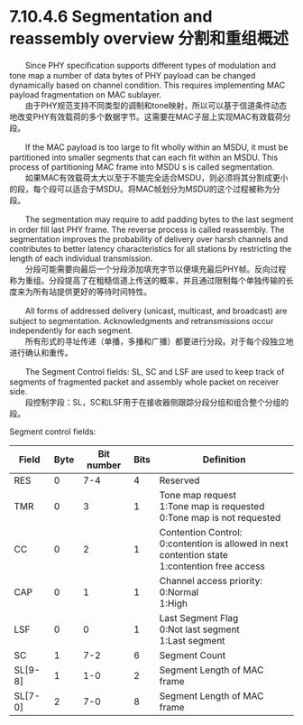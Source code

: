 # 7.10.4.6 Segmentation and reassembly overview 分割和重组概述
　　Since PHY specification supports different types of modulation and tone map a number of data bytes of PHY payload can be changed dynamically based on channel condition. This requires implementing MAC payload fragmentation on MAC sublayer.   
　　由于PHY规范支持不同类型的调制和tone映射，所以可以基于信道条件动态地改变PHY有效载荷的多个数据字节。这需要在MAC子层上实现MAC有效载荷分段。  

　　If the MAC payload is too large to fit wholly within an MSDU, it must be partitioned into smaller segments that can each fit within an MSDU. This process of partitioning MAC frame into MSDU s is called segmentation.   
　　如果MAC有效载荷太大以至于不能完全适合MSDU，则必须将其分割成更小的段，每个段可以适合于MSDU。将MAC帧划分为MSDU的这个过程被称为分段。  

　　The segmentation may require to add padding bytes to the last segment in order fill last PHY frame. The reverse process is called reassembly. The segmentation improves the probability of delivery over harsh channels and contributes to better latency characteristics for all stations by restricting the length of each individual transmission.  
　　分段可能需要向最后一个分段添加填充字节以便填充最后PHY帧。反向过程称为重组。分段提高了在粗糙信道上传送的概率，并且通过限制每个单独传输的长度来为所有站提供更好的等待时间特性。  

　　All forms of addressed delivery (unicast, multicast, and broadcast) are subject to segmentation. Acknowledgments and retransmissions occur independently for each segment.  
　　所有形式的寻址传递（单播，多播和广播）都要进行分段。对于每个段独立地进行确认和重传。  

　　The Segment Control fields: SL, SC and LSF are used to keep track of segments of fragmented packet and assembly whole packet on receiver side.  
　　段控制字段：SL，SC和LSF用于在接收器侧跟踪分段分组和组合整个分组的段。  

Segment control fields:

Field|Byte|Bit number|Bits|Definition
----|----|----|----|----
RES|0|7-4|4|Reserved
TMR|0|3|1|Tone map request<br>1:Tone map is requested<br>0:Tone map is not requested
CC|0|2|1|Contention Control:<br>0:contention is allowed in next contention state<br>1:contention free access
CAP|0|1|1|Channel access priority:<br>0:Normal<br>1:High
LSF|0|0|1|Last Segment Flag<br>0:Not last segment<br>1:Last segment
SC|1|7-2|6|Segment Count
SL[9-8]|1|1-0|2|Segment Length of MAC frame
SL[7-0]|2|7-0|8|Segment Length of MAC frame
